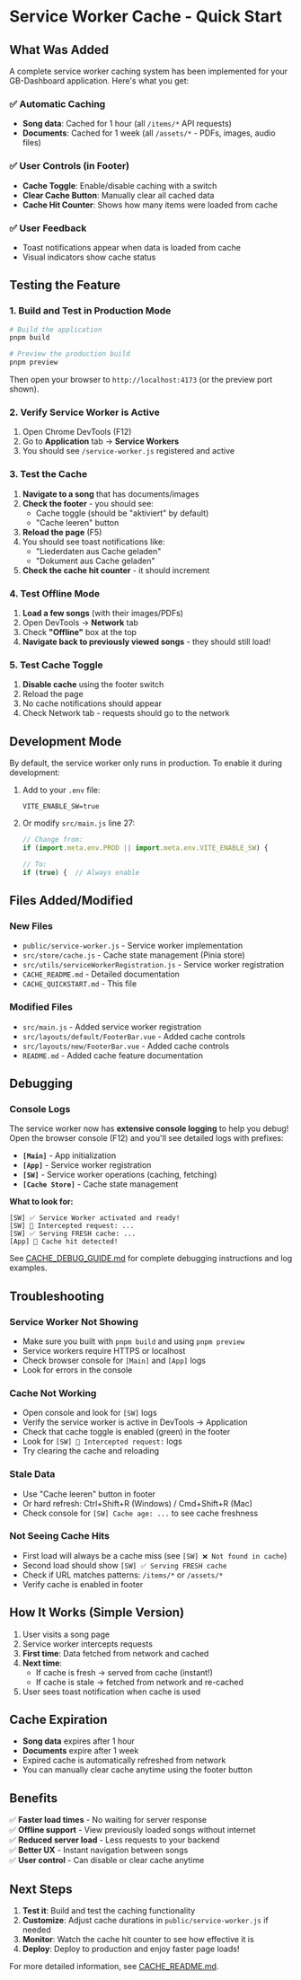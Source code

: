 # Service Worker Cache - Quick Start

## What Was Added

A complete service worker caching system has been implemented for your GB-Dashboard application. Here's what you get:

### ✅ Automatic Caching
- **Song data**: Cached for 1 hour (all `/items/*` API requests)
- **Documents**: Cached for 1 week (all `/assets/*` - PDFs, images, audio files)

### ✅ User Controls (in Footer)
- **Cache Toggle**: Enable/disable caching with a switch
- **Clear Cache Button**: Manually clear all cached data
- **Cache Hit Counter**: Shows how many items were loaded from cache

### ✅ User Feedback
- Toast notifications appear when data is loaded from cache
- Visual indicators show cache status

## Testing the Feature

### 1. Build and Test in Production Mode

```bash
# Build the application
pnpm build

# Preview the production build
pnpm preview
```

Then open your browser to `http://localhost:4173` (or the preview port shown).

### 2. Verify Service Worker is Active

1. Open Chrome DevTools (F12)
2. Go to **Application** tab → **Service Workers**
3. You should see `/service-worker.js` registered and active

### 3. Test the Cache

1. **Navigate to a song** that has documents/images
2. **Check the footer** - you should see:
   - Cache toggle (should be "aktiviert" by default)
   - "Cache leeren" button
3. **Reload the page** (F5)
4. You should see toast notifications like:
   - "Liederdaten aus Cache geladen"
   - "Dokument aus Cache geladen"
5. **Check the cache hit counter** - it should increment

### 4. Test Offline Mode

1. **Load a few songs** (with their images/PDFs)
2. Open DevTools → **Network** tab
3. Check **"Offline"** box at the top
4. **Navigate back to previously viewed songs** - they should still load!

### 5. Test Cache Toggle

1. **Disable cache** using the footer switch
2. Reload the page
3. No cache notifications should appear
4. Check Network tab - requests should go to the network

## Development Mode

By default, the service worker only runs in production. To enable it during development:

1. Add to your `.env` file:
   ```
   VITE_ENABLE_SW=true
   ```

2. Or modify `src/main.js` line 27:
   ```javascript
   // Change from:
   if (import.meta.env.PROD || import.meta.env.VITE_ENABLE_SW) {
   
   // To:
   if (true) {  // Always enable
   ```

## Files Added/Modified

### New Files
- `public/service-worker.js` - Service worker implementation
- `src/store/cache.js` - Cache state management (Pinia store)
- `src/utils/serviceWorkerRegistration.js` - Service worker registration
- `CACHE_README.md` - Detailed documentation
- `CACHE_QUICKSTART.md` - This file

### Modified Files
- `src/main.js` - Added service worker registration
- `src/layouts/default/FooterBar.vue` - Added cache controls
- `src/layouts/new/FooterBar.vue` - Added cache controls
- `README.md` - Added cache feature documentation

## Debugging

### Console Logs

The service worker now has **extensive console logging** to help you debug! Open the browser console (F12) and you'll see detailed logs with prefixes:

- **`[Main]`** - App initialization
- **`[App]`** - Service worker registration
- **`[SW]`** - Service worker operations (caching, fetching)
- **`[Cache Store]`** - Cache state management

**What to look for:**
```
[SW] ✅ Service Worker activated and ready!
[SW] 📡 Intercepted request: ...
[SW] ✅ Serving FRESH cache: ...
[App] 💾 Cache hit detected!
```

See [CACHE_DEBUG_GUIDE.md](CACHE_DEBUG_GUIDE.md) for complete debugging instructions and log examples.

## Troubleshooting

### Service Worker Not Showing
- Make sure you built with `pnpm build` and using `pnpm preview`
- Service workers require HTTPS or localhost
- Check browser console for `[Main]` and `[App]` logs
- Look for errors in the console

### Cache Not Working
- Open console and look for `[SW]` logs
- Verify the service worker is active in DevTools → Application
- Check that cache toggle is enabled (green) in the footer
- Look for `[SW] 📡 Intercepted request:` logs
- Try clearing the cache and reloading

### Stale Data
- Use "Cache leeren" button in footer
- Or hard refresh: Ctrl+Shift+R (Windows) / Cmd+Shift+R (Mac)
- Check console for `[SW] Cache age: ...` to see cache freshness

### Not Seeing Cache Hits
- First load will always be a cache miss (see `[SW] ❌ Not found in cache`)
- Second load should show `[SW] ✅ Serving FRESH cache`
- Check if URL matches patterns: `/items/*` or `/assets/*`
- Verify cache is enabled in footer

## How It Works (Simple Version)

1. User visits a song page
2. Service worker intercepts requests
3. **First time**: Data fetched from network and cached
4. **Next time**: 
   - If cache is fresh → served from cache (instant!)
   - If cache is stale → fetched from network and re-cached
5. User sees toast notification when cache is used

## Cache Expiration

- **Song data** expires after 1 hour
- **Documents** expire after 1 week
- Expired cache is automatically refreshed from network
- You can manually clear cache anytime using the footer button

## Benefits

✅ **Faster load times** - No waiting for server response  
✅ **Offline support** - View previously loaded songs without internet  
✅ **Reduced server load** - Less requests to your backend  
✅ **Better UX** - Instant navigation between songs  
✅ **User control** - Can disable or clear cache anytime  

## Next Steps

1. **Test it**: Build and test the caching functionality
2. **Customize**: Adjust cache durations in `public/service-worker.js` if needed
3. **Monitor**: Watch the cache hit counter to see how effective it is
4. **Deploy**: Deploy to production and enjoy faster page loads!

For more detailed information, see [CACHE_README.md](CACHE_README.md).
